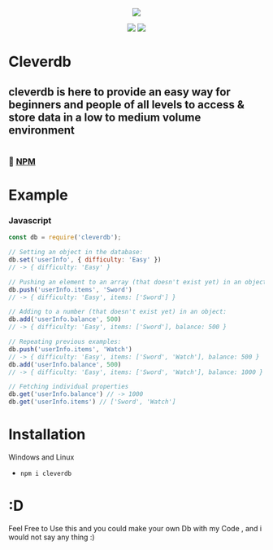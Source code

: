 <p align="center"><a href="https://nodei.co/npm/superchatbot/"><img src="https://nodei.co/npm/cleverdb.png"></a></p>
<p align="center"><img src="https://img.shields.io/npm/v/cleverdb?style=for-the-badge"> <img src="https://img.shields.io/npm/dt/cleverdb?style=for-the-badge">

# Cleverdb
## cleverdb is here to provide an easy way for beginners and people of all levels to access & store data in a low to medium volume environment

#
### 📂 [NPM](https://www.npmjs.com/package/cleverdb)
#

# Example

### Javascript
```js
const db = require('cleverdb');

// Setting an object in the database:
db.set('userInfo', { difficulty: 'Easy' })
// -> { difficulty: 'Easy' }

// Pushing an element to an array (that doesn't exist yet) in an object:
db.push('userInfo.items', 'Sword')
// -> { difficulty: 'Easy', items: ['Sword'] }

// Adding to a number (that doesn't exist yet) in an object:
db.add('userInfo.balance', 500)
// -> { difficulty: 'Easy', items: ['Sword'], balance: 500 }

// Repeating previous examples:
db.push('userInfo.items', 'Watch')
// -> { difficulty: 'Easy', items: ['Sword', 'Watch'], balance: 500 }
db.add('userInfo.balance', 500)
// -> { difficulty: 'Easy', items: ['Sword', 'Watch'], balance: 1000 }

// Fetching individual properties
db.get('userInfo.balance') // -> 1000
db.get('userInfo.items') // ['Sword', 'Watch']
```

# Installation
Windows and Linux
  - `npm i cleverdb`

# :D
Feel Free to Use this and you could make your own Db with my Code , and i would not say any thing :)
